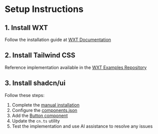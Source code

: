 # Setup Instructions

## 1. Install WXT
Follow the installation guide at [WXT Documentation](https://wxt.dev/guide/installation.html)

## 2. Install Tailwind CSS
Reference implementation available in the [WXT Examples Repository](https://github.com/wxt-dev/examples/tree/main/examples/tailwindcss)

## 3. Install shadcn/ui
Follow these steps:

1. Complete the [manual installation](https://ui.shadcn.com/docs/installation/manual)
2. Configure the [components.json](https://ui.shadcn.com/docs/components-json)
3. Add the [Button component](https://ui.shadcn.com/docs/components/button)
4. Update the `cn.ts` utility
5. Test the implementation and use AI assistance to resolve any issues